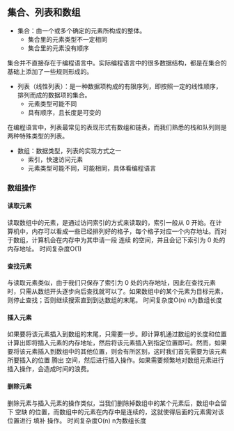 ## 集合、列表和数组
* 集合：由一个或多个确定的元素所构成的整体。
  * 集合里的元素类型不一定相同
  * 集合里的元素没有顺序 

集合并不直接存在于编程语言中。实际编程语言中的很多数据结构，都是在集合的基础上添加了一些规则形成的。

* 列表（线性列表）：是一种数据项构成的有限序列，即按照一定的线性顺序，排列而成的数据项的集合。
  * 元素类型可能不同
  * 具有顺序，且长度是可变的

在编程语言中，列表最常见的表现形式有数组和链表，而我们熟悉的栈和队列则是两种特殊类型的列表。

* 数组：数据类型，列表的实现方式之一
  * 索引，快速访问元素
  * 元素类型可能不同，可能相同，具体看编程语言

### 数组操作
#### 读取元素
读取数组中的元素，是通过访问索引的方式来读取的，索引一般从 0 开始。在计算机中，内存可以看成一些已经排列好的格子，每个格子对应一个内存地址。而对于数组，计算机会在内存中为其申请一段 连续 的空间，并且会记下索引为 0 处的内存地址。
时间复杂度O(1)
#### 查找元素
与读取元素类似，由于我们只保存了索引为 0 处的内存地址，因此在查找元素时，只需从数组开头逐步向后查找就可以了。如果数组中的某个元素为目标元素，则停止查找；否则继续搜索直到到达数组的末尾。
时间复杂度O(n) n为数组长度
#### 插入元素
如果要将该元素插入到数组的末尾，只需要一步。即计算机通过数组的长度和位置计算出即将插入元素的内存地址，然后将该元素插入到指定位置即可。然而，如果要将该元素插入到数组中的其他位置，则会有所区别，这时我们首先需要为该元素所要插入的位置 腾出 空间，然后进行插入操作。如果需要频繁地对数组元素进行插入操作，会造成时间的浪费。
#### 删除元素
删除元素与插入元素的操作类似，当我们删除掉数组中的某个元素后，数组中会留下 空缺 的位置，而数组中的元素在内存中是连续的，这就使得后面的元素需对该位置进行 填补 操作。
时间复杂度O(n) n为数组长度